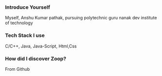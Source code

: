 ### Introduce Yourself

Myself, Anshu Kumar pathak,  pursuing polytechnic  guru nanak dev institute of technology

### Tech Stack I use

C/C++, Java, Java-Script, Html,Css

### How did I discover Zoop?

From Github
